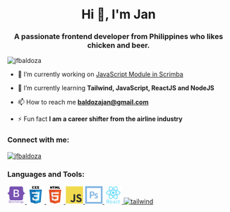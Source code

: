 <h1 align="center">Hi 👋, I'm Jan</h1>
<h3 align="center">A passionate frontend developer from Philippines who likes chicken and beer.</h3>

<p align="left"> <img src="https://komarev.com/ghpvc/?username=jfbaldoza&label=Profile%20views&color=0e75b6&style=flat" alt="jfbaldoza" /> </p>

- 🔭 I’m currently working on [JavaScript Module in Scrimba](https://scrimba.com/learn/learnjavascript/generating-random-numbers-with-mathrandom-c87mLMt3)

- 🌱 I’m currently learning **Tailwind, JavaScript, ReactJS and NodeJS**

- 📫 How to reach me **baldozajan@gmail.com**

- ⚡ Fun fact **I am a career shifter from the airline industry**

<h3 align="left">Connect with me:</h3>
<p align="left">
<a href="https://twitter.com/jfbaldoza" target="blank"><img align="center" src="https://raw.githubusercontent.com/rahuldkjain/github-profile-readme-generator/master/src/images/icons/Social/twitter.svg" alt="jfbaldoza" height="30" width="40" /></a>
</p>

<h3 align="left">Languages and Tools:</h3>
<p align="left"> <a href="https://getbootstrap.com" target="_blank" rel="noreferrer"> <img src="https://raw.githubusercontent.com/devicons/devicon/master/icons/bootstrap/bootstrap-plain-wordmark.svg" alt="bootstrap" width="40" height="40"/> </a> <a href="https://www.w3schools.com/css/" target="_blank" rel="noreferrer"> <img src="https://raw.githubusercontent.com/devicons/devicon/master/icons/css3/css3-original-wordmark.svg" alt="css3" width="40" height="40"/> </a> <a href="https://www.w3.org/html/" target="_blank" rel="noreferrer"> <img src="https://raw.githubusercontent.com/devicons/devicon/master/icons/html5/html5-original-wordmark.svg" alt="html5" width="40" height="40"/> </a> <a href="https://developer.mozilla.org/en-US/docs/Web/JavaScript" target="_blank" rel="noreferrer"> <img src="https://raw.githubusercontent.com/devicons/devicon/master/icons/javascript/javascript-original.svg" alt="javascript" width="40" height="40"/> </a> <a href="https://www.photoshop.com/en" target="_blank" rel="noreferrer"> <img src="https://raw.githubusercontent.com/devicons/devicon/master/icons/photoshop/photoshop-line.svg" alt="photoshop" width="40" height="40"/> </a> <a href="https://reactjs.org/" target="_blank" rel="noreferrer"> <img src="https://raw.githubusercontent.com/devicons/devicon/master/icons/react/react-original-wordmark.svg" alt="react" width="40" height="40"/> </a> <a href="https://tailwindcss.com/" target="_blank" rel="noreferrer"> <img src="https://www.vectorlogo.zone/logos/tailwindcss/tailwindcss-icon.svg" alt="tailwind" width="40" height="40"/> </a> </p>
